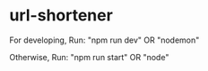 # url-shortener
For developing, Run: "npm run dev" OR "nodemon"

Otherwise, Run: "npm run start" OR "node"
